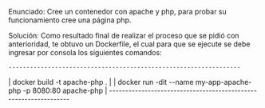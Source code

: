 Enunciado:
Cree un contenedor con apache y php, para probar su funcionamiento cree una
página php.

Solución:
Como resultado final de realizar el proceso que se pidió con anterioridad,
te obtuvo un Dockerfile, el cual para que se ejecute se debe ingresar
por consola los siguientes comandos:

    -----------------------------------------------------------------
   |  docker build -t apache-php .                                   |
   | docker run -dit --name my-app-apache-php -p 8080:80 apache-php  |
    -----------------------------------------------------------------
   